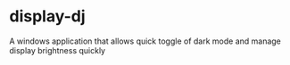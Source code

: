 # display-dj
A windows application that allows quick toggle of dark mode and manage display brightness quickly
